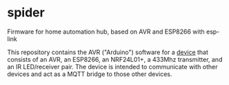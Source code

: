 # spider
Firmware for home automation hub, based on AVR and ESP8266 with esp-link

This repository contains the AVR ("Arduino") software for a [device](https://oshpark.com/shared_projects/g3iorMUL) that consists of an AVR,
an ESP8266, an NRF24L01+, a 433Mhz transmitter, and an IR LED/receiver pair. The device is intended to communicate with other devices
and act as a MQTT bridge to those other devices.
